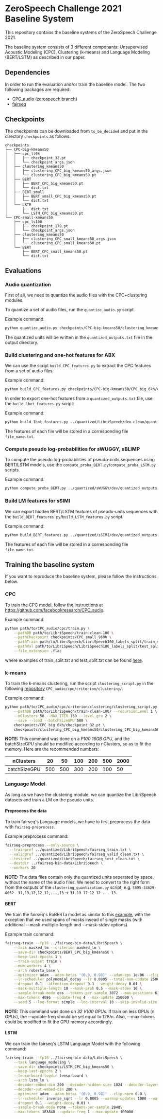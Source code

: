 # ZeroSpeech Challenge 2021 Baseline System

This repository contains the baseline systems of the ZeroSpeech Challenge 2021.

The baseline system consists of 3 different componants: Unsupervised Acoustic Modeling (CPC), Clustering (k-means) and Language Modeling (BERT/LSTM) as described in our paper.

## Dependencies
In order to run the evaluation and/or train the baseline model. The two following packages are required:
- [CPC_audio (zerospeech branch)](https://github.com/facebookresearch/CPC_audio/tree/zerospeech)
- [fairseq](https://github.com/pytorch/fairseq)

## Checkpoints
The checkpoints can be downloaded from `to_be_decided` and put in the directory `checkpoints` as follows:
```
checkpoints  
├── CPC-big-kmeans50
│   ├── cpc_ll6k
│   │   ├── checkpoint_32.pt
│   │   └── checkpoint_args.json
│   ├── clustering_kmeans50
│   │   ├── clustering_CPC_big_kmeans50_args.json
│   │   └── clustering_CPC_big_kmeans50.pt
│   ├── BERT
│   │   ├── BERT_CPC_big_kmeans50.pt
│   │   └── dict.txt
│   ├── BERT_small
│   │   ├── BERT_small_CPC_big_kmeans50.pt
│   │   └── dict.txt
│   └── LSTM
│       ├── dict.txt
│       └── LSTM_CPC_big_kmeans50.pt
└── CPC-small-kmeans50
    ├── cpc_ls100
    │   ├── checkpoint_170.pt
    │   └── checkpoint_args.json
    ├── clustering_kmeans50
    │   ├── clustering_CPC_small_kmeans50_args.json
    │   └── clustering_CPC_small_kmeans50.pt
    └── BERT
        ├── BERT_CPC_small_kmeans50.pt
        └── dict.txt
```

## Evaluations
### Audio quantization
First of all, we need to quantize the audio files with the CPC+clustering modules.

To quantize a set of audio files, run the `quantize_audio.py` script.

Example command:
```bash
python quantize_audio.py checkpoints/CPC-big-kmeans50/clustering_kmeans50/clustering_CPC_big_kmeans50.pt ../data/LibriSpeech/dev-clean/ ../quantized/LibriSpeech/dev-clean/ --file_extension flac
```

The quantized units will be written in the `quantized_outputs.txt` file in the output directory.

### Build clustering and one-hot features for ABX
We can use the script `build_CPC_features.py` to extract the CPC features from a set of audio files.

Example command:
```bash
python build_CPC_features.py checkpoints/CPC-big-kmeans50/CPC_big_6kh/checkpoint_32.pt ../data/LibriSpeech/dev-clean/ ../features/CPC/layer2/LibriSpeech/dev-clean/ --file_extension flac --gru_level 2
```

In order to export one-hot features from a `quantized_outputs.txt` file, use the `build_1hot_features.py` script:

Example command:
```bash
python build_1hot_features.py ../quantized/LibriSpeech/dev-clean/quantized_outputs.txt ../features/onehot/LibriSpeech/dev-clean/
```

The features of each file will be stored in a corresponding file `file_name.txt`.

### Compute pseudo log-probabilities for sWUGGY, sBLIMP
To compute the pseudo log-probabilities of pseudo-units sequences using BERT/LSTM models, use the `compute_proba_BERT.py`/`compute_proba_LSTM.py` scripts.

Example command:
```bash
python compute_proba_BERT.py ../quantized/sWUGGY/dev/quantized_outputs.txt ../scores/sWUGGY/dev/pseudo_log_proba.txt checkpoints/CPC-big-kmeans50/BERT/BERT_CPC_big_kmeans50.pt
```

### Build LM features for sSIMI
We can export hidden BERT/LSTM features of pseudo-units sequences with the `build_BERT_features.py`/`build_LSTM_features.py` script.

Example command:
```bash
python build_BERT_features.py ../quantized/sSIMI/dev/quantized_outputs.txt ../features/BERT/layer4/sSIMI/dev/ checkpoints/CPC-big-kmeans50-BERT/BERT/BERT_CPC_big_kmeans50.pt --hidden_level 4
```

The features of each file will be stored in a corresponding file `file_name.txt`.

## Training the baseline system
If you want to reproduce the baseline system, please follow the instructions below.

### CPC
To train the CPC model, follow the instructions at https://github.com/facebookresearch/CPC_audio.

Example command:
```bash
python path/to/CPC_audio/cpc/train.py \
    --pathDB path/to/LibriSpeech/train-clean-100 \
    --pathCheckpoint checkpoints/CPC_small_960h \
    --pathTrain path/to/LibriSpeech/LibriSpeech100_labels_split/train_split.txt \
    --pathVal path/to/LibriSpeech/LibriSpeech100_labels_split/test_split.txt \
    --file_extension .flac
```

where examples of train_split.txt and test_split.txt can be found [here](https://drive.google.com/drive/folders/1BhJ2umKH3whguxMwifaKtSra0TgAbtfb).

### k-means
To train the k-means clustering, run the script `clustering_script.py` in the following [repository](https://github.com/facebookresearch/CPC_audio/tree/zerospeech/cpc/criterion/clustering) `CPC_audio/cpc/criterion/clustering/`.

Example command:
```bash
python path/to/CPC_audio/cpc/criterion/clustering/clustering_script.py \
    --pathDB path/to/LibriSpeech/train-clean-100/ --recursionLevel 1 \
    --nClusters 50 --MAX_ITER 150 --level_gru 2 \
    --save --load --batchSizeGPU 500 \
    checkpoints/CPC_big_6kh/checkpoint_32.pt \
    checkpoints/clustering_CPC_big_kmeans50/clustering_CPC_big_kmeans50.pt
```

**NOTE:** This command was done on a *P100 16GB GPU*, and the batchSizeGPU should be modified according to nClusters, so as to fit the memory. Here are the recommended numbers:

nClusters | 20 | 50 | 100 | 200 | 500 | 2000
---|---|---|---|---|---|---
batchSizeGPU | 500 | 500 | 300 | 200 | 100 | 50

### Language Model
As long as we have the clustering module, we can quantize the LibriSpeech datasets and train a LM on the pseudo units.
#### Preprocess the data
To train fairseq's Language models, we have to first preprocess the data with `fairseq-preprocess`.

Example preprocess command:
```bash
fairseq-preprocess --only-source \
  --trainpref ../quantized/LibriSpeech/fairseq_train.txt \
  --validpref ../quantized/LibriSpeech/fairseq_valid_clean.txt \
  --testpref ../quantized/LibriSpeech/fairseq_test_clean.txt \
  --destdir ../fairseq-bin-data/LibriSpeech \
  --workers 20
```
**NOTE:** The data files contain only the quantized units seperated by space, without the name of the audio files. We need to convert to the right form from the outputs of the `clustering_quantization.py` script, e.g. `5895-34629-0032	31,13,12,12,12,...,13` → `31 13 12 12 12 ... 13`.

#### BERT
We train the fairseq's RoBERTa model as similar to this [example](https://github.com/pytorch/fairseq/blob/master/examples/roberta/README.pretraining.md), with the exception that we used spans of masks insead of single masks (with additional --mask-multiple-length and --mask-stdev options).

Example train command:
```bash
fairseq-train --fp16 ../fairseq-bin-data/LibriSpeech \
    --task masked_lm --criterion masked_lm \
    --save-dir checkpoints/BERT_CPC_big_kmeans50 \
    --keep-last-epochs 1 \
    --train-subset train \
    --num-workers 4 \
    --arch roberta_base \
    --optimizer adam --adam-betas '(0.9, 0.98)' --adam-eps 1e-06 --clip-norm 0.0 \
    --lr-scheduler polynomial_decay --lr 0.0005 --total-num-update 250000 --warmup-updates 10000 \
    --dropout 0.1 --attention-dropout 0.1 --weight-decay 0.01 \
    --mask-multiple-length 10 --mask-prob 0.5 --mask-stdev 10 \
    --sample-break-mode eos --tokens-per-sample 3072 --max-positions 6144 \
    --max-tokens 4096 --update-freq 4 --max-update 250000 \
    --seed 5 --log-format simple --log-interval 10 --skip-invalid-size-inputs-valid-test
```

**NOTE:** This command was done on *32 V100 GPUs*. If train on less GPUs (n GPUs), the --update-freq should be set equal to 128/n. Also, --max-tokens could be modified to fit the GPU memory accordingly.

#### LSTM
We can train the fairseq's LSTM Language Model with the following command:

```bash
fairseq-train --fp16 ../fairseq-bin-data/LibriSpeech \
    --task language_modeling \
    --save-dir checkpoints/LSTM_CPC_big_kmeans50 \
    --keep-last-epochs 2 \
    --tensorboard-logdir tensorboard \
    --arch lstm_lm \
    --decoder-embed-dim 200 --decoder-hidden-size 1024 --decoder-layers 3 \
    --decoder-out-embed-dim 200 \
    --optimizer adam --adam-betas '(0.9, 0.98)' --clip-norm 0.0 \
    --lr-scheduler inverse_sqrt --lr 0.0005 --warmup-updates 1000 --warmup-init-lr 1e-07 \
    --dropout 0.1 --weight-decay 0.01 \
    --sample-break-mode none --tokens-per-sample 2048\
    --max-tokens 163840 --update-freq 1 --max-update 100000
```